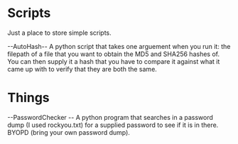 # Scripts
Just a place to store simple scripts.

--AutoHash-- A python script that takes one arguement when you run it: the filepath of a file that you want to obtain the MD5 and SHA256 hashes of.
You can then supply it a hash that you have to compare it against what it came up with to verify that they are both the same. 


# Things
--PasswordChecker -- A python program that searches in a password dump (I used rockyou.txt) for a supplied password to see if it is in there.
BYOPD (bring your own password dump). 
